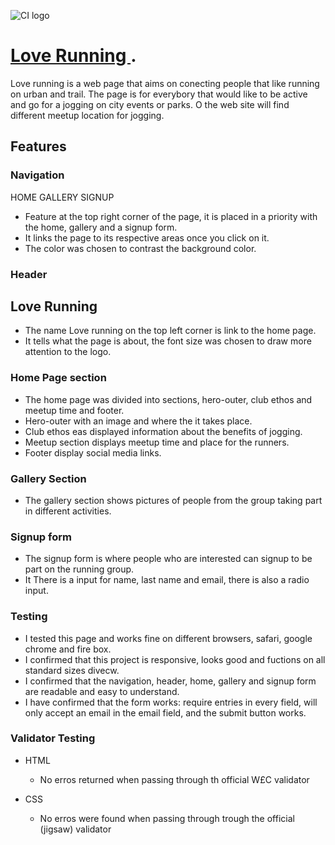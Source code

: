 ![CI logo](https://codeinstitute.s3.amazonaws.com/fullstack/ci_logo_small.png)

# [Love Running ](https://codeinstitute.net).

Love running is a web page that aims on conecting people that like running on urban and trail. The page is for everybory that would like to be active and go for a jogging on city events or parks. O the web site will find different meetup location for jogging.

## Features

### Navigation

HOME GALLERY SIGNUP

- Feature at the top right corner of the page, it is placed in a priority with the home, gallery and a signup form.
- It links the page to its respective areas once you click on it.
- The color was chosen to contrast the background color.

### Header

## Love Running

- The name Love running on the top left corner is link to the home page.
- It tells what the page is about, the font size was chosen to draw more attention to the logo.

### Home Page section

- The home page was divided into  sections, hero-outer, club ethos and meetup time and footer.
- Hero-outer with an image and where the it takes place.
- Club ethos eas displayed information about the benefits of jogging.
- Meetup section displays meetup time and place for the runners.
- Footer display social media links.

### Gallery Section

- The gallery section shows pictures of people from the group taking part in different activities.

### Signup form

- The signup form is where people who are interested can signup to be part on the running group.
- It There is a input for name, last name and email, there is also a radio input.

### Testing

- I tested this page and works fine on different browsers, safari, google chrome and fire box.
- I confirmed that this project is responsive, looks good and fuctions on all standard sizes divecw.
- I confirmed that the navigation, header, home, gallery and signup form are readable and easy to understand.
- I have confirmed that the form works: require entries in every field, will only accept an email in the email field, and the submit button works.

### Validator  Testing

- HTML
    - No erros returned when passing through th official W£C validator
- CSS
    
    - No erros were found when passing through trough the official (jigsaw) validator 


